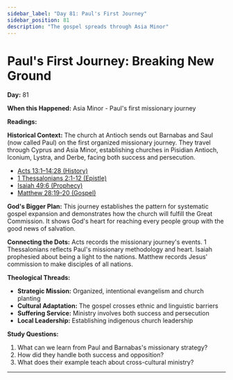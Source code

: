 ```yaml
---
sidebar_label: "Day 81: Paul's First Journey"
sidebar_position: 81
description: "The gospel spreads through Asia Minor"
---
```


# Paul's First Journey: Breaking New Ground

**Day:** 81

**When this Happened:** Asia Minor - Paul's first missionary journey

**Readings:**

**Historical Context:** The church at Antioch sends out Barnabas and Saul (now called Paul) on the first organized missionary journey. They travel through Cyprus and Asia Minor, establishing churches in Pisidian Antioch, Iconium, Lystra, and Derbe, facing both success and persecution.
 - [Acts 13:1–14:28 (History)](https://www.biblegateway.com/passage/?search=Acts+13%3A1-14%3A28)
 - [1 Thessalonians 2:1-12 (Epistle)](https://www.biblegateway.com/passage/?search=1+Thessalonians+2%3A1-12)
 - [Isaiah 49:6 (Prophecy)](https://www.biblegateway.com/passage/?search=Isaiah+49%3A6)
 - [Matthew 28:19-20 (Gospel)](https://www.biblegateway.com/passage/?search=Matthew+28%3A19-20)

**God's Bigger Plan:** This journey establishes the pattern for systematic gospel expansion and demonstrates how the church will fulfill the Great Commission. It shows God's heart for reaching every people group with the good news of salvation.

**Connecting the Dots:** Acts records the missionary journey's events. 1 Thessalonians reflects Paul's missionary methodology and heart. Isaiah prophesied about being a light to the nations. Matthew records Jesus' commission to make disciples of all nations.

****Theological Threads:****
- **Strategic Mission:** Organized, intentional evangelism and church planting
- **Cultural Adaptation:** The gospel crosses ethnic and linguistic barriers
- **Suffering Service:** Ministry involves both success and persecution
- **Local Leadership:** Establishing indigenous church leadership

**Study Questions:**
1. What can we learn from Paul and Barnabas's missionary strategy?
2. How did they handle both success and opposition?
3. What does their example teach about cross-cultural ministry?

---